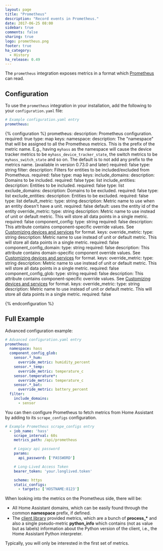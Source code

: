```yaml
---
layout: page
title: "Prometheus"
description: "Record events in Prometheus."
date: 2017-06-25 08:00
sidebar: true
comments: false
sharing: true
logo: prometheus.png
footer: true
ha_category:
  - History
ha_release: 0.49
---
```


The `prometheus` integration exposes metrics in a format which [Prometheus](https://prometheus.io/) can read.

## Configuration

To use the `prometheus` integration in your installation, add the following to your `configuration.yaml` file:

```yaml
# Example configuration.yaml entry
prometheus:
```

{% configuration %}
prometheus:
  description: Prometheus configuration.
  required: true
  type: map
  keys:
    namespace:
      description: The "namespace" that will be assigned to all the Prometheus metrics. This is the prefix of the metric name. E.g., having `myhass` as the namespace will cause the device tracker metrics to be `myhass_device_tracker_state`, the switch metrics to be `myhass_switch_state` and so on. The default is to not add any prefix to the metrics name. (available in version 0.73.0 and later)
      required: false
      type: string
    filter:
      description: Filters for entities to be included/excluded from Prometheus.
      required: false
      type: map
      keys:
        include_domains:
          description: Domains to be included.
          required: false
          type: list
        include_entities:
          description: Entities to be included.
          required: false
          type: list
        exclude_domains:
          description: Domains to be excluded.
          required: false
          type: list
        exclude_entities:
          description: Entities to be excluded.
          required: false
          type: list
    default_metric:
      type: string
      description: Metric name to use when an entity doesn't have a unit. 
      required: false
      default: uses the entity id of the entity
    override_metric:
      type: string
      description: Metric name to use instead of unit or default metric. This will store all data points in a single metric.
      required: false
    component_config:
      type: string
      required: false
      description: This attribute contains component-specific override values. See [Customizing devices and services](/getting-started/customizing-devices/) for format.
      keys:
        override_metric:
          type: string
          description: Metric name to use instead of unit or default metric. This will store all data points in a single metric.
          required: false
    component_config_domain:
      type: string
      required: false
      description: This attribute contains domain-specific component override values. See [Customizing devices and services](/getting-started/customizing-devices/) for format.
      keys:
        override_metric:
          type: string
          description: Metric name to use instead of unit or default metric. This will store all data points in a single metric.
          required: false
    component_config_glob: 
      type: string
      required: false
      description: This attribute contains component-specific override values. See [Customizing devices and services](/getting-started/customizing-devices/) for format.
      keys:
        override_metric:
          type: string
          description: Metric name to use instead of unit or default metric. This will store all data points in a single metric.
          required: false

{% endconfiguration %}

## Full Example

Advanced configuration example:

```yaml
# Advanced configuration.yaml entry
prometheus:
  namespace: hass
  component_config_glob:
    sensor.*_hum:
      override_metric: humidity_percent
    sensor.*_temp:
      override_metric: temperature_c
    sensor.temperature*:
      override_metric: temperature_c
    sensor.*_bat:
      override_metric: battery_percent
  filter:
    include_domains:
      - sensor
```

You can then configure Prometheus to fetch metrics from Home Assistant by adding to its `scrape_configs` configuration.

```yaml
# Example Prometheus scrape_configs entry
  - job_name: 'hass'
    scrape_interval: 60s
    metrics_path: /api/prometheus

    # Legacy api password
    params:
      api_password: ['PASSWORD']

    # Long-Lived Access Token
    bearer_token: 'your.longlived.token'

    scheme: https
    static_configs:
      - targets: ['HOSTNAME:8123']
```

When looking into the metrics on the Prometheus side, there will be:

- All Home Assistant domains, which can be easily found through the common **namespace** prefix, if defined.
- The [client library](https://github.com/prometheus/client_python) provided metrics, which are a bunch of **process_\*** and also a single pseudo-metric **python_info** which contains (not as value but as labels) information about the Python version of the client, i.e., the Home Assistant Python interpreter.
  
Typically, you will only be interested in the first set of metrics.

